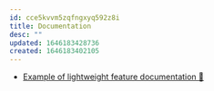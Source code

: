 ```yaml
---
id: cce5kvvm5zqfngxyq592z8i
title: Documentation
desc: ""
updated: 1646183428736
created: 1646183402105
---
```


- [Example of lightweight feature documentation 📃](https://alisterbscott.com/2020/05/29/example-of-lightweight-feature-documentation/)
